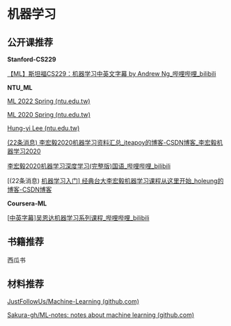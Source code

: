 # 机器学习

## 公开课推荐

**Stanford-CS229**

 [【ML】斯坦福CS229：机器学习中英文字幕 by Andrew Ng_哔哩哔哩_bilibili](https://www.bilibili.com/video/BV19e411W7ga/?spm_id_from=333.999.0.0&vd_source=d03b0f673ed993b8e86fd863bd92d95e)

**NTU_ML**

[ML 2022 Spring (ntu.edu.tw)](https://speech.ee.ntu.edu.tw/~hylee/ml/2022-spring.php)

[ML 2020 Spring (ntu.edu.tw)](https://speech.ee.ntu.edu.tw/~hylee/ml/2020-spring.php)

[Hung-yi Lee (ntu.edu.tw)](http://speech.ee.ntu.edu.tw/~tlkagk/courses_ML20.html)

[(22条消息) 李宏毅2020机器学习资料汇总_iteapoy的博客-CSDN博客_李宏毅机器学习2020](https://blog.csdn.net/iteapoy/article/details/105382315)

[李宏毅2020机器学习深度学习(完整版)国语_哔哩哔哩_bilibili](https://www.bilibili.com/video/BV1JE411g7XF/?spm_id_from=333.999.0.0&vd_source=d03b0f673ed993b8e86fd863bd92d95e)

[(22条消息) [机器学习入门\] 经典台大李宏毅机器学习课程从这里开始_holeung的博客-CSDN博客](https://blog.csdn.net/soulmeetliang/article/details/77461607)

**Coursera-ML**

[[中英字幕\]吴恩达机器学习系列课程_哔哩哔哩_bilibili](https://www.bilibili.com/video/BV164411b7dx/?spm_id_from=333.999.0.0&vd_source=d03b0f673ed993b8e86fd863bd92d95e)

## 书籍推荐

西瓜书

## 材料推荐

[JustFollowUs/Machine-Learning (github.com)](https://github.com/JustFollowUs/Machine-Learning)

[Sakura-gh/ML-notes: notes about machine learning (github.com)](https://github.com/Sakura-gh/ML-notes)